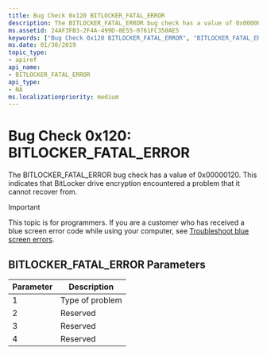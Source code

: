 ```yaml
---
title: Bug Check 0x120 BITLOCKER_FATAL_ERROR
description: The BITLOCKER_FATAL_ERROR bug check has a value of 0x00000120. This indicates that BitLocker drive encryption encountered a problem that it cannot recover from.
ms.assetid: 24AF3FB3-2F4A-499D-8E55-0761FC350AE5
keywords: ["Bug Check 0x120 BITLOCKER_FATAL_ERROR", "BITLOCKER_FATAL_ERROR"]
ms.date: 01/30/2019
topic_type:
- apiref
api_name:
- BITLOCKER_FATAL_ERROR
api_type:
- NA
ms.localizationpriority: medium
---
```


# Bug Check 0x120: BITLOCKER\_FATAL\_ERROR


The BITLOCKER\_FATAL\_ERROR bug check has a value of 0x00000120. This indicates that BitLocker drive encryption encountered a problem that it cannot recover from.

> [!IMPORTANT]
> This topic is for programmers. If you are a customer who has received a blue screen error code while using your computer, see [Troubleshoot blue screen errors](https://www.windows.com/stopcode).


## BITLOCKER\_FATAL\_ERROR Parameters


| Parameter | Description     |
|-----------|-----------------|
| 1         | Type of problem |
| 2         | Reserved        |
| 3         | Reserved        |
| 4         | Reserved        |

 

 

 




